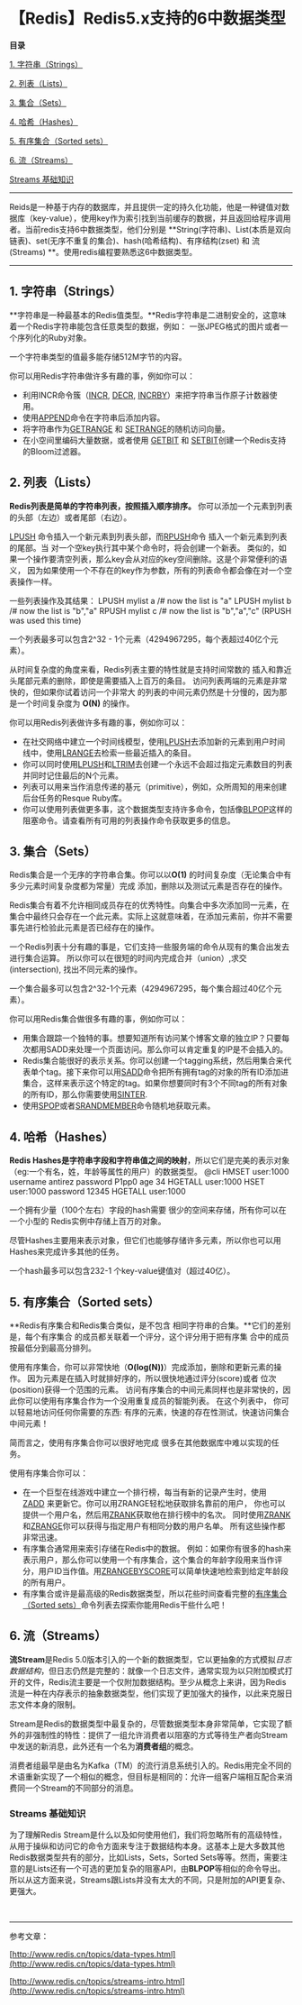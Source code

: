 # 【Redis】Redis5.x支持的6中数据类型


**目录**

[1. 字符串（Strings）](#strings)

[2. 列表（Lists）](#2.%20%E5%88%97%E8%A1%A8%EF%BC%88Lists%EF%BC%89)

[3. 集合（Sets）](#sets)

[4. 哈希（Hashes）](#hashes)

[5. 有序集合（Sorted sets）](#sorted-sets)

[6. 流（Streams）](#redis-streams-)

[Streams 基础知识](#streams-)

----
Reids是一种基于内存的数据库，并且提供一定的持久化功能，他是一种键值对数据库（key-value），使用key作为索引找到当前缓存的数据，并且返回给程序调用者。当前redis支持6中数据类型，他们分别是 **String(字符串)、List(本质是双向链表)、set(无序不重复的集合)、hash(哈希结构)、有序结构(zset) 和 流(Streams) **。使用redis编程要熟悉这6中数据类型。

----

## **1. 字符串（Strings）**

**字符串是一种最基本的Redis值类型。**Redis字符串是二进制安全的，这意味着一个Redis字符串能包含任意类型的数据，例如： 一张JPEG格式的图片或者一个序列化的Ruby对象。

一个字符串类型的值最多能存储512M字节的内容。

你可以用Redis字符串做许多有趣的事，例如你可以：

* 利用INCR命令簇（[INCR](http://www.redis.cn/commands/incr.html), [DECR](http://www.redis.cn/commands/decr.html), [INCRBY](http://www.redis.cn/commands/incrby)）来把字符串当作原子计数器使用。
* 使用[APPEND](http://www.redis.cn/commands/append.html)命令在字符串后添加内容。
* 将字符串作为[GETRANGE](http://www.redis.cn/commands/getrange.html) 和 [SETRANGE](http://www.redis.cn/commands/setrange.html)的随机访问向量。
* 在小空间里编码大量数据，或者使用 [GETBIT](http://www.redis.cn/commands/getbit.html) 和 [SETBIT](http://www.redis.cn/commands/setbit.html)创建一个Redis支持的Bloom过滤器。

## **2. 列表（Lists）**

**Redis列表是简单的字符串列表，按照插入顺序排序。** 你可以添加一个元素到列表的头部（左边）或者尾部（右边）。

[LPUSH](http://www.redis.cn/commands/lpush.html) 命令插入一个新元素到列表头部，而[RPUSH](http://www.redis.cn/commands/rpush.html)命令 插入一个新元素到列表的尾部。当 对一个空key执行其中某个命令时，将会创建一个新表。 类似的，如果一个操作要清空列表，那么key会从对应的key空间删除。这是个非常便利的语义， 因为如果使用一个不存在的key作为参数，所有的列表命令都会像在对一个空表操作一样。

一些列表操作及其结果：
LPUSH mylist a /# now the list is "a" LPUSH mylist b /# now the list is "b","a" RPUSH mylist c /# now the list is "b","a","c" (RPUSH was used this time)

一个列表最多可以包含2^32 - 1个元素（4294967295，每个表超过40亿个元素）。

从时间复杂度的角度来看，Redis列表主要的特性就是支持时间常数的 插入和靠近头尾部元素的删除，即使是需要插入上百万的条目。 访问列表两端的元素是非常快的，但如果你试着访问一个非常大 的列表的中间元素仍然是十分慢的，因为那是一个时间复杂度为 **O(N)** 的操作。

你可以用Redis列表做许多有趣的事，例如你可以：

* 在社交网络中建立一个时间线模型，使用[LPUSH](http://www.redis.cn/commands/lpush.html)去添加新的元素到用户时间线中，使用[LRANGE](http://www.redis.cn/commands/lrange.html)去检索一些最近插入的条目。
* 你可以同时使用[LPUSH](http://www.redis.cn/commands/lpush.html)和[LTRIM](http://www.redis.cn/commands/ltrim.html)去创建一个永远不会超过指定元素数目的列表并同时记住最后的N个元素。
* 列表可以用来当作消息传递的基元（primitive），例如，众所周知的用来创建后台任务的Resque Ruby库。
* 你可以使用列表做更多事，这个数据类型支持许多命令，包括像[BLPOP](http://www.redis.cn/commands/blpop.html)这样的阻塞命令。请查看所有可用的列表操作命令获取更多的信息。

## **3. 集合（Sets）**

Redis集合是一个无序的字符串合集。你可以以**O(1)** 的时间复杂度（无论集合中有多少元素时间复杂度都为常量）完成 添加，删除以及测试元素是否存在的操作。

Redis集合有着不允许相同成员存在的优秀特性。向集合中多次添加同一元素，在集合中最终只会存在一个此元素。实际上这就意味着，在添加元素前，你并不需要事先进行检验此元素是否已经存在的操作。

一个Redis列表十分有趣的事是，它们支持一些服务端的命令从现有的集合出发去进行集合运算。 所以你可以在很短的时间内完成合并（union）,求交(intersection), 找出不同元素的操作。

一个集合最多可以包含2^32-1个元素（4294967295，每个集合超过40亿个元素）。

你可以用Redis集合做很多有趣的事，例如你可以：

* 用集合跟踪一个独特的事。想要知道所有访问某个博客文章的独立IP？只要每次都用SADD来处理一个页面访问。那么你可以肯定重复的IP是不会插入的。
* Redis集合能很好的表示关系。你可以创建一个tagging系统，然后用集合来代表单个tag。接下来你可以用[SADD](http://www.redis.cn/commands/sadd.html)命令把所有拥有tag的对象的所有ID添加进集合，这样来表示这个特定的tag。如果你想要同时有3个不同tag的所有对象的所有ID，那么你需要使用[SINTER](http://www.redis.cn/commands/sinter.html).
* 使用[SPOP](http://www.redis.cn/commands/spop.html)或者[SRANDMEMBER](http://www.redis.cn/commands/srandmember.html)命令随机地获取元素。

## **4. 哈希（Hashes）**

**Redis Hashes是字符串字段和字符串值之间的映射**，所以它们是完美的表示对象（eg:一个有名，姓，年龄等属性的用户）的数据类型。
@cli HMSET user:1000 username antirez password P1pp0 age 34 HGETALL user:1000 HSET user:1000 password 12345 HGETALL user:1000

一个拥有少量（100个左右）字段的hash需要 很少的空间来存储，所有你可以在一个小型的 Redis实例中存储上百万的对象。

尽管Hashes主要用来表示对象，但它们也能够存储许多元素，所以你也可以用Hashes来完成许多其他的任务。

一个hash最多可以包含232-1 个key-value键值对（超过40亿）。

## **5. 有序集合（Sorted sets）**

**Redis有序集合和Redis集合类似，是不包含 相同字符串的合集。**它们的差别是，每个有序集合 的成员都关联着一个评分，这个评分用于把有序集 合中的成员按最低分到最高分排列。

使用有序集合，你可以非常快地（**O(log(N))**）完成添加，删除和更新元素的操作。 因为元素是在插入时就排好序的，所以很快地通过评分(score)或者 位次(position)获得一个范围的元素。 访问有序集合的中间元素同样也是非常快的，因此你可以使用有序集合作为一个没用重复成员的智能列表。 在这个列表中， 你可以轻易地访问任何你需要的东西: 有序的元素，快速的存在性测试，快速访问集合中间元素！

简而言之，使用有序集合你可以很好地完成 很多在其他数据库中难以实现的任务。

使用有序集合你可以：

* 在一个巨型在线游戏中建立一个排行榜，每当有新的记录产生时，使用[ZADD](http://www.redis.cn/commands/zadd.html) 来更新它。你可以用ZRANGE轻松地获取排名靠前的用户， 你也可以提供一个用户名，然后用[ZRANK](http://www.redis.cn/commands/zrank.html)获取他在排行榜中的名次。 同时使用[ZRANK](http://www.redis.cn/commands/zrank.html)和[ZRANGE](http://www.redis.cn/commands/zrange.html)你可以获得与指定用户有相同分数的用户名单。 所有这些操作都非常迅速。
* 有序集合通常用来索引存储在Redis中的数据。 例如：如果你有很多的hash来表示用户，那么你可以使用一个有序集合，这个集合的年龄字段用来当作评分，用户ID当作值。用[ZRANGEBYSCORE](http://www.redis.cn/commands/zrangebyscore.html)可以简单快速地检索到给定年龄段的所有用户。
* 有序集合或许是最高级的Redis数据类型，所以花些时间查看完整的[有序集合（Sorted sets）](http://www.redis.cn/commands.html#sorted_set)命令列表去探索你能用Redis干些什么吧！

## 6. 流（Streams）

**流Stream**是Redis 5.0版本引入的一个新的数据类型，它以更抽象的方式模拟*日志数据结构*，但日志仍然是完整的：就像一个日志文件，通常实现为以只附加模式打开的文件，Redis流主要是一个仅附加数据结构。至少从概念上来讲，因为Redis流是一种在内存表示的抽象数据类型，他们实现了更加强大的操作，以此来克服日志文件本身的限制。

Stream是Redis的数据类型中最复杂的，尽管数据类型本身非常简单，它实现了额外的非强制性的特性：提供了一组允许消费者以阻塞的方式等待生产者向Stream中发送的新消息，此外还有一个名为**消费者组**的概念。

消费者组最早是由名为Kafka（TM）的流行消息系统引入的。Redis用完全不同的术语重新实现了一个相似的概念，但目标是相同的：允许一组客户端相互配合来消费同一个Stream的不同部分的消息。

### Streams 基础知识

为了理解Redis Stream是什么以及如何使用他们，我们将忽略所有的高级特性，从用于操纵和访问它的命令方面来专注于数据结构本身。这基本上是大多数其他Redis数据类型共有的部分，比如Lists，Sets，Sorted Sets等等。然而，需要注意的是Lists还有一个可选的更加复杂的阻塞API，由**BLPOP**等相似的命令导出。所以从这方面来说，Streams跟Lists并没有太大的不同，只是附加的API更复杂、更强大。

 

----

参考文章：

[http://www.redis.cn/topics/data-types.html](http://www.redis.cn/topics/data-types.html)

[http://www.redis.cn/topics/streams-intro.html](http://www.redis.cn/topics/streams-intro.html)

